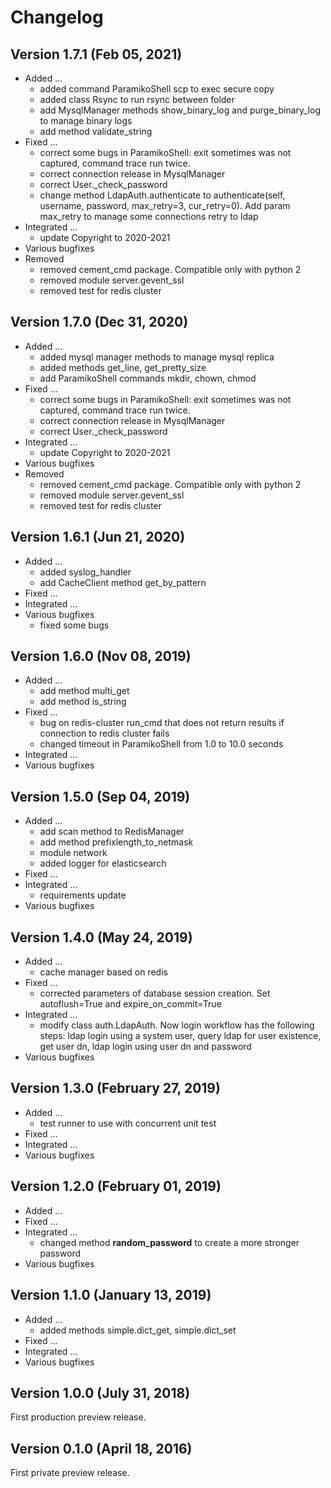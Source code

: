 # Changelog

## Version 1.7.1 (Feb 05, 2021)

* Added ...
    * added command ParamikoShell scp to exec secure copy
    * added class Rsync to run rsync between folder
    * add MysqlManager methods show_binary_log and purge_binary_log to manage binary logs
    * add method validate_string
* Fixed ...
    * correct some bugs in ParamikoShell: exit sometimes was not captured, command trace run twice.
    * correct connection release in MysqlManager
    * correct User._check_password
    * change method LdapAuth.authenticate to authenticate(self, username, password, max_retry=3, cur_retry=0). Add param
      max_retry to manage some connections retry to ldap
* Integrated ...
    * update Copyright to 2020-2021
* Various bugfixes
* Removed
    * removed cement_cmd package. Compatible only with python 2
    * removed module server.gevent_ssl
    * removed test for redis cluster

## Version 1.7.0 (Dec 31, 2020)

* Added ...
    * added mysql manager methods to manage mysql replica
    * added methods get_line, get_pretty_size
    * add ParamikoShell commands mkdir, chown, chmod
* Fixed ...
    * correct some bugs in ParamikoShell: exit sometimes was not captured, command trace run twice.
    * correct connection release in MysqlManager
    * correct User._check_password 
* Integrated ...
    * update Copyright to 2020-2021
* Various bugfixes
* Removed
    * removed cement_cmd package. Compatible only with python 2
    * removed module server.gevent_ssl
    * removed test for redis cluster

## Version 1.6.1 (Jun 21, 2020)

* Added ...
    * added syslog_handler
    * add CacheClient method get_by_pattern
* Fixed ...
* Integrated ...
* Various bugfixes
    * fixed some bugs

## Version 1.6.0 (Nov 08, 2019)

* Added ...
    * add method multi_get
    * add method is_string
* Fixed ...
    * bug on redis-cluster run_cmd that does not return results if connection to redis cluster fails
    * changed timeout in ParamikoShell from 1.0 to 10.0 seconds
* Integrated ...
* Various bugfixes

## Version 1.5.0 (Sep 04, 2019)

* Added ...
    * add scan method to RedisManager
    * add method prefixlength_to_netmask
    * module network
    * added logger for elasticsearch
* Fixed ...
* Integrated ...
    * requirements update
* Various bugfixes

## Version 1.4.0 (May 24, 2019)

* Added ...
    * cache manager based on redis
* Fixed ...
    * corrected parameters of database session creation. Set autoflush=True and expire_on_commit=True
* Integrated ...
    * modify class auth.LdapAuth. Now login workflow has the following steps: ldap login using a  system user, query
      ldap for user existence, get user dn, ldap login using user dn and password
* Various bugfixes


## Version 1.3.0 (February 27, 2019)

* Added ...
    * test runner to use with concurrent unit test
* Fixed ...
* Integrated ...
* Various bugfixes

## Version 1.2.0 (February 01, 2019)

* Added ...
* Fixed ...
* Integrated ...
    * changed method **random_password** to create a more stronger password
* Various bugfixes

## Version 1.1.0 (January 13, 2019)

* Added ...
    * added methods simple.dict_get, simple.dict_set
* Fixed ...
* Integrated ...
* Various bugfixes

## Version 1.0.0 (July 31, 2018)

First production preview release.

## Version 0.1.0 (April 18, 2016)

First private preview release.